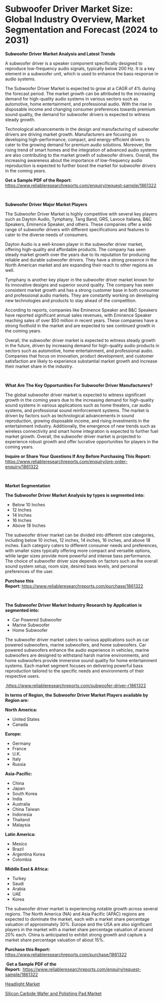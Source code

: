 <p><h1>Subwoofer Driver Market Size: Global Industry Overview, Market Segmentation and Forecast (2024 to 2031)</h1></p><p><strong>Subwoofer Driver Market Analysis and Latest Trends</strong></p>
<p><p>A subwoofer driver is a speaker component specifically designed to reproduce low-frequency audio signals, typically below 200 Hz. It is a key element in a subwoofer unit, which is used to enhance the bass response in audio systems.</p><p>The Subwoofer Driver Market is expected to grow at a CAGR of 4% during the forecast period. The market growth can be attributed to the increasing demand for high-quality audio systems in various sectors such as automotive, home entertainment, and professional audio. With the rise in disposable income and changing consumer preferences towards premium sound quality, the demand for subwoofer drivers is expected to witness steady growth.</p><p>Technological advancements in the design and manufacturing of subwoofer drivers are driving market growth. Manufacturers are focusing on developing high-performance, compact, and energy-efficient drivers to cater to the growing demand for premium audio solutions. Moreover, the rising trend of smart homes and the integration of advanced audio systems are also contributing to the market growth of subwoofer drivers. Overall, the increasing awareness about the importance of low-frequency audio reproduction is expected to further boost the market for subwoofer drivers in the coming years.</p></p>
<p><strong>Get a Sample PDF of the Report:&nbsp;</strong> <a href="https://www.reliableresearchreports.com/enquiry/request-sample/1861322">https://www.reliableresearchreports.com/enquiry/request-sample/1861322</a></p>
<p>&nbsp;</p>
<p><strong>Subwoofer Driver Major Market Players</strong></p>
<p><p>The Subwoofer Driver Market is highly competitive with several key players such as Dayton Audio, Tymphany, Tang Band, GRS, Lavoce Italiana, B&C Speakers, Eminence Speaker, and others. These companies offer a wide range of subwoofer drivers with different specifications and features to cater to the diverse needs of consumers.</p><p>Dayton Audio is a well-known player in the subwoofer driver market, offering high-quality and affordable products. The company has seen steady market growth over the years due to its reputation for producing reliable and durable subwoofer drivers. They have a strong presence in the North American market and are expanding their reach to other regions as well.</p><p>Tymphany is another key player in the subwoofer driver market known for its innovative designs and superior sound quality. The company has seen consistent market growth and has a strong customer base in both consumer and professional audio markets. They are constantly working on developing new technologies and products to stay ahead of the competition.</p><p>According to reports, companies like Eminence Speaker and B&C Speakers have reported significant annual sales revenues, with Eminence Speaker reaching sales of over $50 million in recent years. These companies have a strong foothold in the market and are expected to see continued growth in the coming years.</p><p>Overall, the subwoofer driver market is expected to witness steady growth in the future, driven by increasing demand for high-quality audio products in sectors such as automotive, home entertainment, and professional audio. Companies that focus on innovation, product development, and customer satisfaction are likely to experience substantial market growth and increase their market share in the industry.</p></p>
<p>&nbsp;</p>
<p><strong>What Are The Key Opportunities For Subwoofer Driver Manufacturers?</strong></p>
<p><p>The global subwoofer driver market is expected to witness significant growth in the coming years due to the increasing demand for high-quality sound systems in various applications such as home theaters, car audio systems, and professional sound reinforcement systems. The market is driven by factors such as technological advancements in sound reproduction, growing disposable income, and rising investments in the entertainment industry. Additionally, the emergence of new trends such as wireless connectivity and smart home integration is expected to further fuel market growth. Overall, the subwoofer driver market is projected to experience robust growth and offer lucrative opportunities for players in the coming years.</p></p>
<p><strong>Inquire or Share Your Questions If Any Before Purchasing This Report:</strong> <a href="https://www.reliableresearchreports.com/enquiry/pre-order-enquiry/1861322">https://www.reliableresearchreports.com/enquiry/pre-order-enquiry/1861322</a></p>
<p>&nbsp;</p>
<p><strong>Market Segmentation</strong></p>
<p><strong>The Subwoofer Driver Market Analysis by types is segmented into:</strong></p>
<p><ul><li>Below 10 Inches</li><li>12 Inches</li><li>14 Inches</li><li>16 Inches</li><li>Above 18 Inches</li></ul></p>
<p><p>The subwoofer driver market can be divided into different size categories, including below 10 inches, 12 inches, 14 inches, 16 inches, and above 18 inches. Each category caters to different consumer needs and preferences, with smaller sizes typically offering more compact and versatile options, while larger sizes provide more powerful and intense bass performance. The choice of subwoofer driver size depends on factors such as the overall sound system setup, room size, desired bass levels, and personal preferences of the user.</p></p>
<p><strong>Purchase this Report:&nbsp;</strong><a href="https://www.reliableresearchreports.com/purchase/1861322">https://www.reliableresearchreports.com/purchase/1861322</a></p>
<p>&nbsp;</p>
<p><strong>The Subwoofer Driver Market Industry Research by Application is segmented into:</strong></p>
<p><ul><li>Car Powered Subwoofer</li><li>Marine Subwoofer</li><li>Home Subwoofer</li></ul></p>
<p><p>The subwoofer driver market caters to various applications such as car powered subwoofers, marine subwoofers, and home subwoofers. Car powered subwoofers enhance the audio experience in vehicles, marine subwoofers are designed to withstand harsh marine environments, and home subwoofers provide immersive sound quality for home entertainment systems. Each market segment focuses on delivering powerful bass reproduction tailored to the specific needs and environments of their respective users.</p></p>
<p><a href="https://www.reliableresearchreports.com/subwoofer-driver-r1861322">&nbsp;https://www.reliableresearchreports.com/subwoofer-driver-r1861322</a></p>
<p><strong>In terms of Region, the Subwoofer Driver Market Players available by Region are:</strong></p>
<p>
    <p> <strong> North America: </strong>
        <ul>
            <li>United States</li>
            <li>Canada</li>
        </ul>
        </p> 
    <p> <strong> Europe: </strong>
        <ul>
            <li>Germany</li>
            <li>France</li>
            <li>U.K.</li>
            <li>Italy</li>
            <li>Russia</li>
        </ul>
        </p> 
    <p> <strong> Asia-Pacific: </strong>
        <ul>
            <li>China</li>
            <li>Japan</li>
            <li>South Korea</li>
            <li>India</li>
            <li>Australia</li>
            <li>China Taiwan</li>
            <li>Indonesia</li>
            <li>Thailand</li>
            <li>Malaysia</li>
        </ul>
        </p> 
    <p> <strong> Latin America: </strong>
        <ul>
            <li>Mexico</li>
            <li>Brazil</li>
            <li>Argentina Korea</li>
            <li>Colombia</li>
        </ul>
        </p> 
    <p> <strong> Middle East & Africa: </strong>
        <ul>
            <li>Turkey</li>
            <li>Saudi</li>
            <li>Arabia</li>
            <li>UAE</li>
            <li>Korea</li>
        </ul>
    </p>
    </p>
<p><p>The subwoofer driver market is experiencing notable growth across several regions. The North America (NA) and Asia Pacific (APAC) regions are expected to dominate the market, each with a market share percentage valuation of approximately 30%. Europe and the USA are also significant players in the market with a market share percentage valuation of around 20% each. China is anticipated to exhibit strong growth and capture a market share percentage valuation of about 15%.</p></p>
<p><strong>Purchase this Report: </strong><a href="https://www.reliableresearchreports.com/purchase/1861322">https://www.reliableresearchreports.com/purchase/1861322</a></p>
<p>&nbsp;<strong>Get a Sample PDF of the Report:&nbsp;&nbsp;</strong><a href="https://www.reliableresearchreports.com/enquiry/request-sample/1861322">https://www.reliableresearchreports.com/enquiry/request-sample/1861322</a></p>
<p><strong></strong></p>
<p><p><a href="https://view.publitas.com/reportprime-1/global-headlight-market-opportunities-and-forecast-for-period-from-2024-to-2031/">Headlight Market</a></p><p><a href="https://github.com/isharif044/Market-Research-Report-List-1/blob/main/silicon-carbide-wafer-and-polishing-pad-market.md">Silicon Carbide Wafer and Polishing Pad Market</a></p></p>